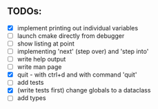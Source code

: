 ## TODOs:
- [x] implement printing out individual variables
- [ ] launch cmake directly from debugger
- [ ] show listing at point
- [ ] implementing 'next' (step over) and 'step into'
- [ ] write help output
- [ ] write man page
- [x] quit - with ctrl+d and with command 'quit'
- [ ] add tests
- [x] (write tests first) change globals to a dataclass 
- [ ] add types

